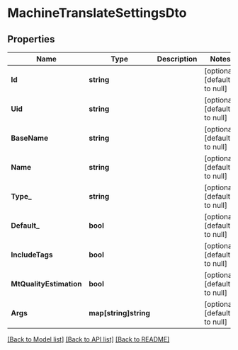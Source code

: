 # MachineTranslateSettingsDto

## Properties
Name | Type | Description | Notes
------------ | ------------- | ------------- | -------------
**Id** | **string** |  | [optional] [default to null]
**Uid** | **string** |  | [optional] [default to null]
**BaseName** | **string** |  | [optional] [default to null]
**Name** | **string** |  | [optional] [default to null]
**Type_** | **string** |  | [optional] [default to null]
**Default_** | **bool** |  | [optional] [default to null]
**IncludeTags** | **bool** |  | [optional] [default to null]
**MtQualityEstimation** | **bool** |  | [optional] [default to null]
**Args** | **map[string]string** |  | [optional] [default to null]

[[Back to Model list]](../README.md#documentation-for-models) [[Back to API list]](../README.md#documentation-for-api-endpoints) [[Back to README]](../README.md)


